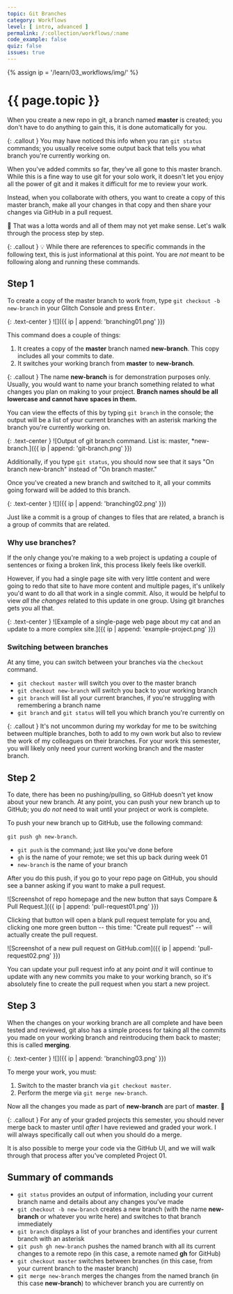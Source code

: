 ```yaml
---
topic: Git Branches
category: Workflows
level: [ intro, advanced ]
permalink: /:collection/workflows/:name
code_example: false
quiz: false
issues: true
---
```


{% assign ip = '/learn/03_workflows/img/' %}


# {{ page.topic }}

When you create a new repo in git, a branch named <b>master</b> is created; you don't have to do anything to gain this, it is done automatically for you.

{: .callout }
You may have noticed this info when you ran `git status` commands; you usually receive some output back that tells you what branch you're currently working on.

When you've added commits so far, they've all gone to this master branch. While this is a fine way to use git for your solo work, it doesn't let you enjoy all the power of git and it makes it difficult for me to review your work.

Instead, when you collaborate with others, you want to create a copy of this master branch, make all your changes in that copy and then share your changes via GitHub in a pull request.

<span class="emoji">🤔</span> That was a lotta words and all of them may not yet make sense. Let's walk through the process step by step.

{: .callout }
<span class="emoji">💡</span> While there are references to specific commands in the following text, this is just informational at this point. You are _not_ meant to be following along and running these commands.

## Step 1
To create a copy of the master branch to work from, type `git checkout -b new-branch` in your Glitch Console and press <kbd>Enter</kbd>.

{: .text-center }
![]({{ ip | append: 'branching01.png' }})

This command does a couple of things:
1. It creates a copy of the <b>master</b> branch named <b>new-branch</b>. This copy includes all your commits to date.
1. It switches your working branch from <b>master</b> to <b>new-branch</b>.

{: .callout }
The name <b>new-branch</b> is for demonstration purposes only. Usually, you would want to name your branch something related to what changes you plan on making to your project. **Branch names should be all lowercase and cannot have spaces in them.**

You can view the effects of this by typing `git branch` in the console; the output will be a list of your current branches with an asterisk marking the branch you're currently working on.

{: .text-center }
![Output of git branch command. List is: master, *new-branch.]({{ ip | append: 'git-branch.png' }})

Additionally, if you type `git status`, you should now see that it says "On branch new-branch" instead of "On branch master."

Once you've created a new branch and switched to it, all your commits going forward will be added to this branch.

{: .text-center }
![]({{ ip | append: 'branching02.png' }})

Just like a commit is a group of changes to files that are related, a branch is a group of commits that are related.

### Why use branches?
If the only change you're making to a web project is updating a couple of sentences or fixing a broken link, this process likely feels like overkill.

However, if you had a single page site with very little content and were going to redo that site to have more content and multiple pages, it's unlikely you'd want to do all that work in a single commit. Also, it would be helpful to view _all the changes_ related to this update in one group. Using git branches gets you all that.

{: .text-center }
![Example of a single-page web page about my cat and an update to a more complex site.]({{ ip | append: 'example-project.png' }})

### Switching between branches
At any time, you can switch between your branches via the `checkout` command.

- `git checkout master` will switch you over to the master branch
- `git checkout new-branch` will switch you back to your working branch
- `git branch` will list all your current branches, if you're struggling with remembering a branch name
- `git branch` and `git status` will tell you which branch you're currently on

{: .callout }
It's not uncommon during my workday for me to be switching between multiple branches, both to add to my own work but also to review the work of my colleagues on their branches. For your work this semester, you will likely only need your current working branch and the master branch.

## Step 2
To date, there has been no pushing/pulling, so GitHub doesn't yet know about your new branch. At any point, you can push your new branch up to GitHub; you _do not_ need to wait until your project or work is complete.

To push your new branch up to GitHub, use the following command:

`git push gh new-branch`.

- `git push` is the command; just like you've done before
- `gh` is the name of your remote; we set this up back during week 01
- `new-branch` is the name of your branch

After you do this push, if you go to your repo page on GitHub, you should see a banner asking if you want to make a pull request.

![Screenshot of repo homepage and the new button that says Compare & Pull Request.]({{ ip | append: 'pull-request01.png' }})

Clicking that button will open a blank pull request template for you and, clicking one more green button -- this time: "Create pull request" -- will actually create the pull request.

![Screenshot of a new pull request on GitHub.com]({{ ip | append: 'pull-request02.png' }})

You can update your pull request info at any point _and_ it will continue to update with any new commits you make to your working branch, so it's absolutely fine to create the pull request when you start a new project.

## Step 3
When the changes on your working branch are all complete and have been tested and reviewed, git also has a simple process for taking all the commits you made on your working branch and reintroducing them back to master; this is called <b>merging</b>.

{: .text-center }
![]({{ ip | append: 'branching03.png' }})

To merge your work, you must:
1. Switch to the master branch via `git checkout master`.
1. Perform the merge via `git merge new-branch`.

Now all the changes you made as part of <b>new-branch</b> are part of <b>master</b>. <span class="emoji">🎉</span>

{: .callout }
For any of your graded projects this semester, you should never merge back to master until _after_ I have reviewed and graded your work. I will always specifically call out when you should do a merge.

It is also possible to merge your code via the GitHub UI, and we will walk through that process after you've completed Project 01.

## Summary of commands
- `git status` provides an output of information, including your current branch name and details about any changes you've made
- `git checkout -b new-branch` creates a new branch (with the name <b>new-branch</b> or whatever you write here) and switches to that branch immediately
- `git branch` displays a list of your branches and identifies your current branch with an asterisk
- `git push gh new-branch` pushes the named branch with all its current changes to a remote repo (in this case, a remote named <b>gh</b> for GitHub)
- `git checkout master` switches between branches (in this case, from your current branch to the master branch)
- `git merge new-branch` merges the changes from the named branch (in this case <b>new-branch</b>) to whichever branch you are currently on
